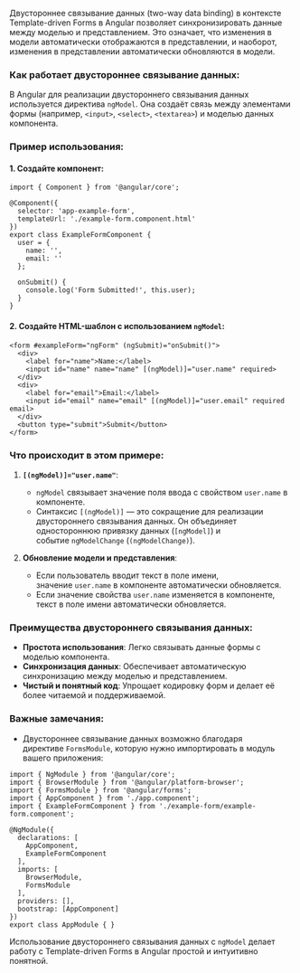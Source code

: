
Двустороннее связывание данных (two-way data binding) в контексте Template-driven Forms в Angular позволяет синхронизировать данные между моделью и представлением. Это означает, что изменения в модели автоматически отображаются в представлении, и наоборот, изменения в представлении автоматически обновляются в модели.

### Как работает двустороннее связывание данных:

В Angular для реализации двустороннего связывания данных используется директива `ngModel`. Она создаёт связь между элементами формы (например, `<input>`, `<select>`, `<textarea>`) и моделью данных компонента.

### Пример использования:

#### 1. Создайте компонент:

```TS
import { Component } from '@angular/core';

@Component({
  selector: 'app-example-form',
  templateUrl: './example-form.component.html'
})
export class ExampleFormComponent {
  user = {
    name: '',
    email: ''
  };

  onSubmit() {
    console.log('Form Submitted!', this.user);
  }
}
```

#### 2. Создайте HTML-шаблон с использованием `ngModel`:

```TS
<form #exampleForm="ngForm" (ngSubmit)="onSubmit()">
  <div>
    <label for="name">Name:</label>
    <input id="name" name="name" [(ngModel)]="user.name" required>
  </div>
  <div>
    <label for="email">Email:</label>
    <input id="email" name="email" [(ngModel)]="user.email" required email>
  </div>
  <button type="submit">Submit</button>
</form>
```

### Что происходит в этом примере:

1. **`[(ngModel)]="user.name"`**:
    
    - `ngModel` связывает значение поля ввода с свойством `user.name` в компоненте.
    - Синтаксис `[(ngModel)]` — это сокращение для реализации двустороннего связывания данных. Он объединяет одностороннюю привязку данных (`[ngModel]`) и событие `ngModelChange` (`(ngModelChange)`).
2. **Обновление модели и представления**:
    
    - Если пользователь вводит текст в поле имени, значение `user.name` в компоненте автоматически обновляется.
    - Если значение свойства `user.name` изменяется в компоненте, текст в поле имени автоматически обновляется.

### Преимущества двустороннего связывания данных:

- **Простота использования**: Легко связывать данные формы с моделью компонента.
- **Синхронизация данных**: Обеспечивает автоматическую синхронизацию между моделью и представлением.
- **Чистый и понятный код**: Упрощает кодировку форм и делает её более читаемой и поддерживаемой.

### Важные замечания:

- Двустороннее связывание данных возможно благодаря директиве `FormsModule`, которую нужно импортировать в модуль вашего приложения:

```TS
import { NgModule } from '@angular/core';
import { BrowserModule } from '@angular/platform-browser';
import { FormsModule } from '@angular/forms';
import { AppComponent } from './app.component';
import { ExampleFormComponent } from './example-form/example-form.component';

@NgModule({
  declarations: [
    AppComponent,
    ExampleFormComponent
  ],
  imports: [
    BrowserModule,
    FormsModule
  ],
  providers: [],
  bootstrap: [AppComponent]
})
export class AppModule { }
```

Использование двустороннего связывания данных с `ngModel` делает работу с Template-driven Forms в Angular простой и интуитивно понятной.